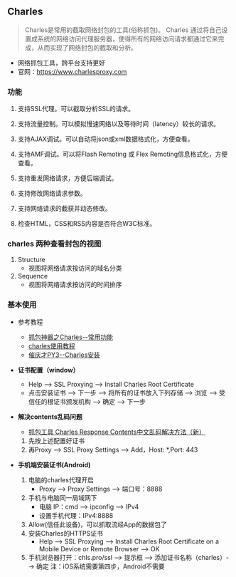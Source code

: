 ## Charles
> Charles是常用的截取网络封包的工具(俗称抓包)。
> Charles 通过将自己设置成系统的网络访问代理服务器，使得所有的网络访问请求都通过它来完成，从而实现了网络封包的截取和分析。 
- 网络抓包工具，跨平台支持更好
- 官网：https://www.charlesproxy.com


### 功能
1. 支持SSL代理。可以截取分析SSL的请求。

2. 支持流量控制。可以模拟慢速网络以及等待时间（latency）较长的请求。

3. 支持AJAX调试。可以自动将json或xml数据格式化，方便查看。

4. 支持AMF调试。可以将Flash Remoting 或 Flex Remoting信息格式化，方便查看。

5. 支持重发网络请求，方便后端调试。

6. 支持修改网络请求参数。

7. 支持网络请求的截获并动态修改。

8. 检查HTML，CSS和RSS内容是否符合W3C标准。

### charles 两种查看封包的视图
1. Structure 
    - 视图将网络请求按访问的域名分类
2. Sequence 
    - 视图将网络请求按访问的时间排序


### 基本使用
- 参考教程
    - [抓包神器之Charles--常用功能](https://blog.csdn.net/mxw2552261/article/details/78645118)
    - [charles使用教程](https://blog.csdn.net/Naruto_22/article/details/72900708)
    - [催庆才PY3--Charles安装](https://cuiqingcai.com/5255.html)
    
- **证书配置（window）**
    - Help --> SSL Proxying --> Install Charles Root Certificate
    - 点击安装证书 --> 下一步 --> 将所有的证书放入下列存储 --> 浏览 --> 受信任的根证书颁发机构 --> 确定 --> 下一步
    
- **解决contents乱码问题**
    - [抓包工具 Charles Response Contents中文乱码解决方法（新）](https://blog.csdn.net/intelrain/article/details/79655410)
    1. 先按上述配置好证书
    2. 再Proxy —-> SSL Proxy Settings —-> Add，Host: *,Port: 443

- **手机端安装证书(Android)**
    1. 电脑的charles代理开启
        - Proxy --> Proxy Settings --> 端口号：8888
    2. 手机与电脑同一局域网下
        - 电脑 IP：cmd --> ipconfig --> IPv4
        - 设置手机代理：IPv4:8888
    3. Allow(信任此设备)，可以抓取流经App的数据包了
    4. 安装Charles的HTTPS证书
        - Help --> SSL Proxying --> Install Charles Root Certificate on a Mobile Device or Remote Browser --> OK
    5. 手机浏览器打开：chls.pro/ssl --> 提示框 --> 添加证书名称（charles）--> 确定
    注：iOS系统需要第四步，Android不需要
    
